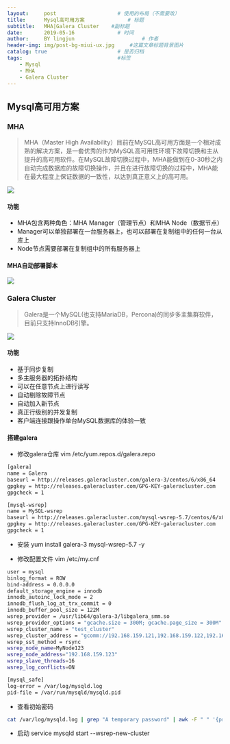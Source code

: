 ```yaml
---
layout:     post   				    # 使用的布局（不需要改）
title:      Mysql高可用方案 				# 标题 
subtitle:   MHA|Galera Cluster    #副标题
date:       2019-05-16 				# 时间
author:     BY lingjun						# 作者
header-img: img/post-bg-miui-ux.jpg 	#这篇文章标题背景图片
catalog: true 						# 是否归档
tags:								#标签
    - Mysql
    - MHA 
    - Galera Cluster
---
```


## Mysql高可用方案

### MHA
> MHA（Master High Availability）目前在MySQL高可用方面是一个相对成熟的解决方案，是一套优秀的作为MySQL高可用性环境下故障切换和主从提升的高可用软件。在MySQL故障切换过程中，MHA能做到在0-30秒之内自动完成数据库的故障切换操作，并且在进行故障切换的过程中，MHA能在最大程度上保证数据的一致性，以达到真正意义上的高可用。

![](https://i.loli.net/2019/05/24/5ce76a922725342363.jpg)

#### 功能
- MHA包含两种角色：MHA Manager（管理节点）和MHA Node（数据节点）  
- Manager可以单独部署在一台服务器上，也可以部署在复制组中的任何一台从库上  
- Node节点需要部署在复制组中的所有服务器上  

#### MHA自动部署脚本
![](https://i.loli.net/2019/05/24/5ce76ae9acee671653.jpg)





### Galera Cluster
> Galera是一个MySQL(也支持MariaDB，Percona)的同步多主集群软件，目前只支持InnoDB引擎。

![](https://i.loli.net/2019/05/24/5ce76b23b137119434.jpg)

#### 功能
- 基于同步复制
- 多主服务器的拓扑结构
- 可以在任意节点上进行读写
- 自动剔除故障节点
- 自动加入新节点
- 真正行级别的并发复制
- 客户端连接跟操作单台MySQL数据库的体验一致

#### 搭建galera
- 修改galera仓库 vim /etc/yum.repos.d/galera.repo  
``` bash
[galera]
name = Galera
baseurl = http://releases.galeracluster.com/galera-3/centos/6/x86_64
gpgkey = http://releases.galeracluster.com/GPG-KEY-galeracluster.com
gpgcheck = 1

[mysql-wsrep]
name = MySQL-wsrep
baseurl = http://releases.galeracluster.com/mysql-wsrep-5.7/centos/6/x86_64
gpgkey = http://releases.galeracluster.com/GPG-KEY-galeracluster.com
gpgcheck = 1
```

- 安装 yum install galera-3 mysql-wsrep-5.7 -y

- 修改配置文件 vim /etc/my.cnf  
```bash
user = mysql 
binlog_format = ROW 
bind-address = 0.0.0.0 
default_storage_engine = innodb 
innodb_autoinc_lock_mode = 2 
innodb_flush_log_at_trx_commit = 0 
innodb_buffer_pool_size = 122M 
wsrep_provider = /usr/lib64/galera-3/libgalera_smm.so 
wsrep_provider_options = "gcache.size = 300M; gcache.page_size = 300M" 
wsrep_cluster_name = "test_cluster"
wsrep_cluster_address = "gcomm://192.168.159.121,192.168.159.122,192.168.159.123"
wsrep_sst_method = rsync
wsrep_node_name=MyNode123
wsrep_node_address="192.168.159.123"
wsrep_slave_threads=16
wsrep_log_conflicts=ON

[mysql_safe] 
log-error = /var/log/mysqld.log 
pid-file = /var/run/mysqld/mysqld.pid
```

- 查看初始密码
```bash
cat /var/log/mysqld.log | grep "A temporary password" | awk -F " " '{print$11}'
```

- 启动 service mysqld start --wsrep-new-cluster
